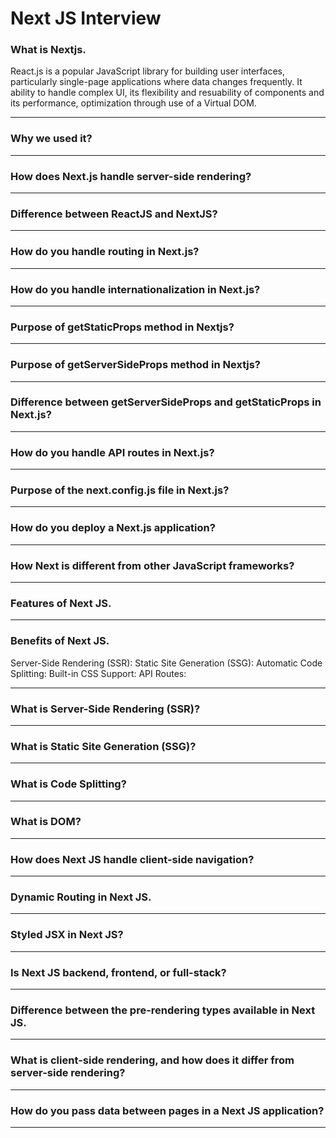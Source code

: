 # Next JS Interview

### What is Nextjs.
React.js is a popular JavaScript library for building user interfaces, particularly single-page applications where data changes frequently. It ability to handle complex UI, its flexibility and resuability of components and its performance, optimization through use of a Virtual DOM.

---

### Why we used it?
---
### How does Next.js handle server-side rendering?
---
### Difference between ReactJS and NextJS?
---
### How do you handle routing in Next.js?
---
### How do you handle internationalization in Next.js?
---
### Purpose of getStaticProps method in Nextjs?
---
### Purpose of getServerSideProps method in Nextjs?
---
### Difference between getServerSideProps and getStaticProps in Next.js?
---
### How do you handle API routes in Next.js?
---
### Purpose of the next.config.js file in Next.js?
---
### How do you deploy a Next.js application?
---
### How Next is different from other JavaScript frameworks?
---
### Features of Next JS.
---
### Benefits of Next JS.
Server-Side Rendering (SSR):
Static Site Generation (SSG):
Automatic Code Splitting:
Built-in CSS Support:
API Routes:

---

### What is Server-Side Rendering (SSR)?
---
### What is Static Site Generation (SSG)?
---
### What is Code Splitting?
---
### What is DOM?
---
### How does Next JS handle client-side navigation?
---
### Dynamic Routing in Next JS.
---
### Styled JSX in Next JS?
---
### Is Next JS backend, frontend, or full-stack?
---
### Difference between the pre-rendering types available in Next JS.
---
### What is client-side rendering, and how does it differ from server-side rendering?
---
### How do you pass data between pages in a Next JS application?
---
